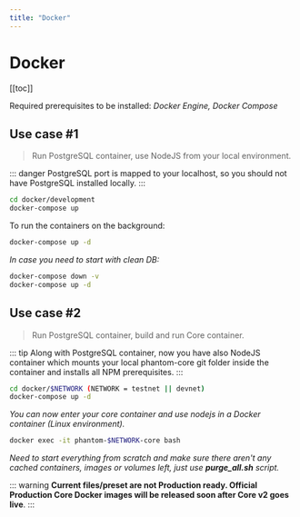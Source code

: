 ```yaml
---
title: "Docker"
---
```


# Docker

[[toc]]

Required prerequisites to be installed: *Docker Engine, Docker Compose*

## Use case #1

> Run PostgreSQL container, use NodeJS from your local environment.

::: danger
PostgreSQL port is mapped to your localhost, so you should not have PostgreSQL installed locally.
:::

```bash
cd docker/development
docker-compose up
```

To run the containers on the background:

```bash
docker-compose up -d
```

*In case you need to start with clean DB:*

```bash
docker-compose down -v
docker-compose up -d
```

## Use case #2

> Run PostgreSQL container, build and run Core container.

::: tip
Along with PostgreSQL container, now you have also NodeJS container which mounts your local phantom-core git folder inside the container and installs all NPM prerequisites.
:::

```bash
cd docker/$NETWORK (NETWORK = testnet || devnet)
docker-compose up -d
```

*You can now enter your core container and use nodejs in a Docker container (Linux environment).*

```bash
docker exec -it phantom-$NETWORK-core bash
```

*Need to start everything from scratch and make sure there aren't any cached containers, images or volumes left, just use **purge_all.sh** script.*

::: warning
**Current files/preset are not Production ready. Official Production Core Docker images will be released soon after Core v2 goes live**.
:::

